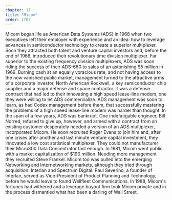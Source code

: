 ```yaml
---
chapter: 17
title: "Micom"
order: 1702
---
```


Micom began life as American Data Systems (ADS) in 1968 when two executives left their employer with experience and an idea: how to leverage advances in semiconductor technology to create a superior multiplexer. Soon they attracted both talent and venture capital investors and, before the end of 1968, introduced their revolutionary time division multiplexer. Far superior to the existing frequency division multiplexers, ADS was soon riding the success of their ADS-660 to sales of an astonishing $5 million in 1969. Burning cash at an equally voracious rate, and not having access to the now vanished public market, management turned to the attractive arms of a corporate investor, North American Rockwell, a key semiconductor chip supplier and a major defense and space contractor. it was a defense contract that had led to their innovating a high speed lease-line modem, one they were willing to let ADS commercialize. ADS management was soon to learn, as had Codex management before them, that successfully mastering the problems of a high speed lease-line modem was harder than thought. In the span of a few years, ADS was bankrupt. One indefatigable engineer, Bill Norred, refused to give up, however, and armed with a contract from an existing customer desperately needed a version of an ADS multiplexer, incorporated Micom. He soon recruited Roger Evans to join him and, after one crises after another and last minute venture capital investment, they innovated a low cost statistical multiplexer. They could not manufacturer their Micro800 Data Concentrator fast enough. In 1981, Micom went public with a market capitalization of $190 million. Needing more management they recruited Steve Frankel. Micom too was pulled into the emerging Networking and Internetworking markets, although they tried through acquisition: Interlan and Spectrum Digital. Paul Severino, a founder of Interlan, served as Vice-President of Product Planning and Technology, before he would leave to found Wellfleet Communications. In 1988, Micom's fortunes had withered and a leverage buyout firm took Micom private and in the process dismantled what had been a darling of Wall Street.
